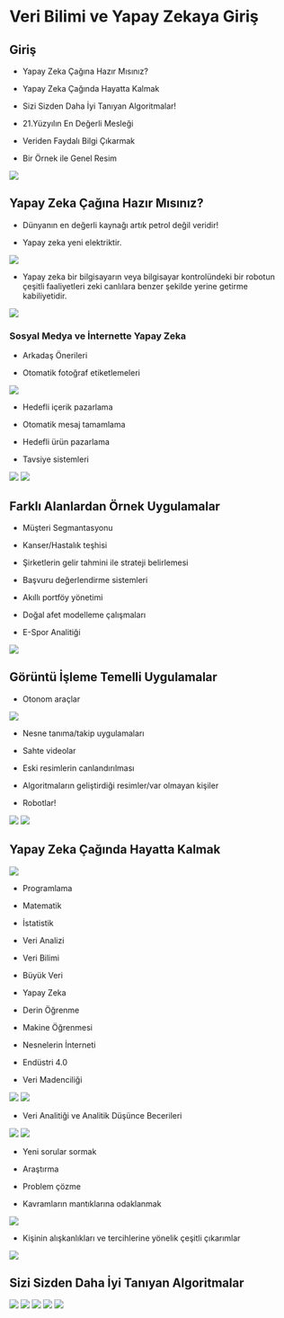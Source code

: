 # Veri Bilimi ve Yapay Zekaya Giriş
## Giriş 
- Yapay Zeka Çağına Hazır Mısınız?

- Yapay Zeka Çağında Hayatta Kalmak

- Sizi Sizden Daha İyi Tanıyan Algoritmalar!

- 21.Yüzyılın En Değerli Mesleği

- Veriden Faydalı Bilgi Çıkarmak

- Bir Örnek ile Genel Resim

<img src="1.png" width="auto">

## Yapay Zeka Çağına Hazır Mısınız?
- Dünyanın en değerli kaynağı artık petrol değil veridir!

- Yapay zeka yeni elektriktir.

<img src="2.png" width="auto">

- Yapay zeka bir bilgisayarın veya bilgisayar kontrolündeki bir robotun çeşitli faaliyetleri zeki canlılara benzer şekilde yerine getirme kabiliyetidir.

<img src="3.png" width="auto">

### Sosyal Medya ve İnternette Yapay Zeka
- Arkadaş Önerileri

- Otomatik fotoğraf etiketlemeleri 

<img src="4.png" width="auto">
  
- Hedefli içerik pazarlama 

- Otomatik mesaj tamamlama

- Hedefli ürün pazarlama 

- Tavsiye sistemleri

<img src="5.png" width="auto">
<img src="6.png" width="auto">

## Farklı Alanlardan Örnek Uygulamalar
- Müşteri Segmantasyonu 

- Kanser/Hastalık teşhisi

- Şirketlerin gelir tahmini ile strateji belirlemesi

- Başvuru değerlendirme sistemleri

- Akıllı portföy yönetimi

- Doğal afet modelleme çalışmaları

- E-Spor Analitiği

<img src="7.png" width="auto"> 

## Görüntü İşleme Temelli Uygulamalar
- Otonom araçlar

<img src="8.png" width="auto"> 

- Nesne tanıma/takip uygulamaları

- Sahte videolar

- Eski resimlerin canlandırılması

- Algoritmaların geliştirdiği resimler/var olmayan kişiler 

- Robotlar!

<img src="9.png" width="auto"> 
<img src="10.png" width="auto"> 

## Yapay Zeka Çağında Hayatta Kalmak
<img src="11.png" width="auto">

- Programlama

- Matematik

- İstatistik

- Veri Analizi

- Veri Bilimi

- Büyük Veri

- Yapay Zeka

- Derin Öğrenme

- Makine Öğrenmesi

- Nesnelerin İnterneti

- Endüstri 4.0

- Veri Madenciliği

<img src="12.png" width="auto">
<img src="13.png" width="auto">

- Veri Analitiği ve Analitik Düşünce Becerileri

<img src="14.png" width="auto">
<img src="15.png" width="auto">

- Yeni sorular sormak

- Araştırma

- Problem çözme

- Kavramların mantıklarına odaklanmak

<img src="16.png" width="auto">

- Kişinin alışkanlıkları ve tercihlerine yönelik çeşitli çıkarımlar

<img src="17.png" width="auto">

## Sizi Sizden Daha İyi Tanıyan Algoritmalar

<img src="18.png" width="auto">
<img src="19.png" width="auto">
<img src="20.png" width="auto">
<img src="21.png" width="auto">
<img src="22.png" width="auto">